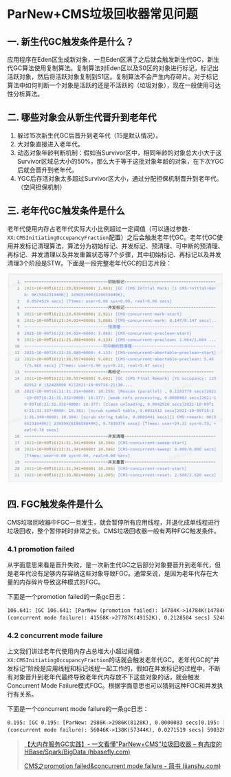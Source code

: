 # ParNew+CMS垃圾回收器常见问题

## 一. 新生代GC触发条件是什么？

应用程序在Eden区生成新对象，一旦Eden区满了之后就会触发新生代GC，新生代GC算法使用复制算法。复制算法对Eden区以及S0区的对象进行标记，标记出活跃对象，然后将活跃对象复制到S1区。复制算法不会产生内存碎片。对于标记算法中如何判断一个对象是活跃的还是不活跃的（垃圾对象），现在一般使用可达性分析算法。

## 二. 哪些对象会从新生代晋升到老年代

1. 躲过15次新生代GC后晋升到老年代（15是默认情况）。
2. 大对象直接进入老年代。
3. 动态对象年龄判断机制：假如当Survivor区中，相同年龄的对象总大小大于这Survivor区域总大小的50%，那么大于等于这批对象年龄的对象，在下次YGC后就会晋升到老年代。
4. YGC后存活对象太多超过Survivor区大小，通过分配担保机制晋升到老年代。（空间担保机制）

## 三. 老**年**代GC触发条件是什么

老年代使用内存占老年代实际大小比例超过一定阈值（可以通过参数`-XX:CMSInitiatingOccupancyFraction`配置）之后会触发老年代GC。老年代GC使用并发标记清理算法，算法分为初始标记、并发标记、预清理、可中断的预清理、再标记、并发清理以及并发重置状态等7个步骤，其中初始标记、再标记以及并发清理3个阶段是STW。下面是一段完整老年代GC的日志片段：

![](../images/58.png)

## 四. FGC触发条件是什么

CMS垃圾回收器中FGC一旦发生，就会暂停所有应用线程，并退化成单线程进行垃圾回收，整个暂停耗时非常之长。CMS垃圾回收器一般有两种FGC触发条件。

### 4.1 promotion failed

从字面意思来看是晋升失败，是一次新生代GC之后部分对象要晋升到老年代，但是老年代没有足够内存容纳这些对象导致FGC。通常来说，是因为老年代存在大量的内存碎片导致这种模式的FGC。

下面是一个promotion failed的一条gc日志：

```txt
106.641: [GC 106.641: [ParNew (promotion failed): 14784K->14784K(14784K), 0.0370328 secs]106.678: [CMS106.715: [CMS-concurrent-mark: 0.065/0.103 secs] [Times: user=0.17 sys=0.00, real=0.11 secs]
(concurrent mode failure): 41568K->27787K(49152K), 0.2128504 secs] 52402K->27787K(63936K), [CMS Perm : 2086K->2086K(12288K)], 0.2499776 secs] [Times: user=0.28 sys=0.00, real=0.25 secs]
```

### 4.2 concurrent mode failure

上文我们讲过老年代使用内存占总堆大小超过阈值`-XX:CMSInitiatingOccupancyFraction`的话就会触发老年代GC。老年代GC的”并发标记”阶段是应用线程和标记线程一起工作的，假如在并发标记的过程中，不断有对象晋升到老年代最终导致老年代内存放不下这些对象的话，就会触发Concurrent Mode Failure模式FGC。根据字面意思也可以猜到这种FGC和并发执行有关系。

下面是一个concurrent mode failure的一条gc日志：

```txt
0.195: [GC 0.195: [ParNew: 2986K->2986K(8128K), 0.0000083 secs]0.195: [CMS0.212: [CMS-concurrent-preclean: 0.011/0.031 secs] [Times: user=0.03 sys=0.02, real=0.03 secs]
(concurrent mode failure): 56046K->138K(57344K), 0.0271519 secs] 59032K->138K(65472K), [CMS Perm : 2079K->2078K(12288K)], 0.0273119 secs] [Times: user=0.03 sys=0.00, real=0.03 secs]
```



>[【大内存服务GC实践】- 一文看懂”ParNew+CMS”垃圾回收器 – 有态度的HBase/Spark/BigData (hbasefly.com)](http://hbasefly.com/2021/12/31/parnewcms1/)
>
>[CMS之promotion failed&concurrent mode failure - 简书 (jianshu.com)](https://www.jianshu.com/p/ca1b0d4107c5)

